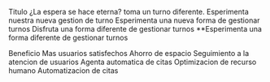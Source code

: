 Titulo
	¿La espera se hace eterna? toma un turno diferente.
	Esperimenta nuestra nueva gestion de turno
	Esperimenta una nueva forma de gestionar turnos
	Disfruta una forma diferente de gestionar turnos
	**Esperimenta una forma diferente de gestionar turnos

Beneficio
	Mas usuarios satisfechos
	Ahorro de espacio
	Seguimiento a la atencion de usuarios
	Agenta automatica de citas
	Optimizacion de recurso humano
	Automatizacion de citas

